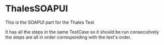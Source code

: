 # ThalesSOAPUI

This is the SOAPUI part for the Thales Test

It has all the steps in the same TestCase so it should be run consecutively
the steps are all in order corresponding with the test's order.
